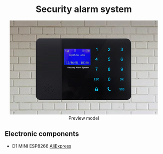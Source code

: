 <h1 align="center">Security alarm system </h1>
<p  align="center"> <img src="2.png" height="300"><br> Preview model
</p>
<h2>Electronic components<br></h2>
<p>
  <ul>
    <li>D1 MINI ESP8266 <a href="https://sl.aliexpress.ru/p?key=L3it3Cv" target="_blank">AliExpress</a></li>
  </ul>
</p>

